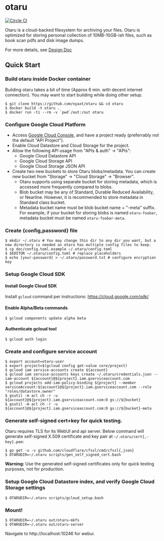 # otaru
[![Circle CI](https://circleci.com/gh/nyaxt/otaru/tree/master.svg?style=shield&circle-token=99fc14b26125325054679985cf796989fcc1b8be)](https://circleci.com/gh/nyaxt/otaru/tree/master)

Otaru is a cloud-backed filesystem for archiving your files. Otaru is optimized for storing personal collection of 10MB-10GB-ish files, such as book scan pdfs and disk image dumps.

For more details, see [Design Doc](https://docs.google.com/document/d/1j57oi9LrB8Viycwx3a9B5_Bgc9tzRir3RyBr6gwBu5g/edit?usp=sharing)

## Quick Start

### Build otaru inside Docker container
Building otaru takes a bit of time (Approx 6 min. with decent internet connection). You may want to start building while doing other setup.

    $ git clone https://github.com/nyaxt/otaru && cd otaru
    $ docker build -t otaru .
    $ docker run -ti --rm -v `pwd`/out:/out otaru

### Configure Google Cloud Platform
- Access [Google Cloud Console](https://console.cloud.google.com), and have a project ready (preferrably not the default "API Project").
- Enable Cloud Datastore and Cloud Storage for the project.
- Allow the following API usage from "APIs & auth" -> "APIs":
  - Google Cloud Datastore API
  - Google Cloud Storage API
  - Google Cloud Storage JSON API
- Create two new buckets to store Otaru blobs/metadata. You can create new bucket from "Storage" -> "Cloud Storage" -> "Browser".
  - Otaru supports using separate bucket for storing metadata, which is accessed more frequently compared to blobs.
  - Blob bucket may be any of Standard, Durable Reduced Availability, or Nearline. However, it is recommended to store metadata in Standard class bucket.
  - Metadata bucket name must be blob bucket name + "-meta" suffix. For example, if your bucket for storing blobs is named `otaru-foobar`, metadata bucket must be named `otaru-foobar-meta`.

### Create {config,password} file

    $ mkdir ~/.otaru # You may change this dir to any dir you want, but a new directory is needed as otaru has multiple config files to keep.
    $ cp doc/config.toml.example ~/.otaru/config.toml
    $ $EDITOR ~/.otaru/config.toml # replace placeholders
    $ echo [your-password] > ~/.otaru/password.txt # configure encryption key

### Setup Google Cloud SDK

#### Install Google Cloud SDK
Install `gcloud` command per instructions: https://cloud.google.com/sdk/

#### Enable Alpha/Beta commands
    $ gcloud components update alpha beta

#### Authenticate gcloud tool
    $ gcloud auth login

### Create and configure service account

    $ export account=otaru-user
    $ export project=$(gcloud config get-value core/project)
    $ gcloud iam service-accounts create ${account}
    $ gcloud iam service-accounts keys create ~/.otaru/credentials.json --iam-account ${account}@${project}.iam.gserviceaccount.com
    $ gcloud projects add-iam-policy-binding ${project} --member serviceAccount:${account}@${project}.iam.gserviceaccount.com --role "roles/datastore.owner"
    $ gsutil -m acl ch -r -u ${account}@${project}.iam.gserviceaccount.com:O gs://${bucket}
    $ gsutil -m acl ch -r -u ${account}@${project}.iam.gserviceaccount.com:O gs://${bucket}-meta

### Generate self-signed cert+key for quick testing.
Otaru requires TLS for its WebUI and api server.
Below command will generate self-signed X.509 certificate and key pair at `~/.otaru/cert{,-key}.pem`:

    $ go get -u -v github.com/cloudflare/cfssl/cmd/cfssl{,json}
    $ OTARUDIR=~/.otaru scripts/gen_self_signed_cert.bash

**Warning:** Use the generated self-signed certificates only for quick testing purposes, not for production.

### Setup Google Cloud Datastore index, and verify Google Cloud Storage settings

    $ OTARUDIR=~/.otaru scripts/gcloud_setup.bash

### Mount!
    
    $ OTARUDIR=~/.otaru out/otaru-mkfs
    $ OTARUDIR=~/.otaru out/otaru-server

Navigate to http://localhost:10246 for webui.
